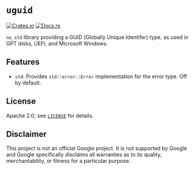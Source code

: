 # `uguid`

[![Crates.io](https://img.shields.io/crates/v/uguid)](https://crates.io/crates/uguid) 
[![Docs.rs](https://docs.rs/uguid/badge.svg)](https://docs.rs/uguid)

`no_std` library providing a GUID (Globally Unique Identifer) type, as
used in GPT disks, UEFI, and Microsoft Windows.

[GPT]: https://en.wikipedia.org/wiki/GUID_Partition_Table
[`gpt_disk_io`]: https://crates.io/crates/gpt_disk_io

## Features

* `std`: Provides `std::error::Error` implementation for the error
  type. Off by default.

## License

Apache 2.0; see [`LICENSE`] for details.

[`LICENSE`]: https://github.com/google/gpt-disk-rs/blob/HEAD/LICENSE

## Disclaimer

This project is not an official Google project. It is not supported by
Google and Google specifically disclaims all warranties as to its quality,
merchantability, or fitness for a particular purpose.
